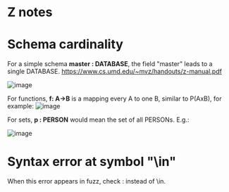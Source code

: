# Z notes

# Schema cardinality
For a simple schema **master : DATABASE**, the field "master" leads to a single DATABASE.
https://www.cs.umd.edu/~mvz/handouts/z-manual.pdf

![image](https://user-images.githubusercontent.com/63869574/156020748-da18629d-119a-4ded-b6fe-933a1367f384.png)

For functions, **f: A->B** is a mapping every A to one B, similar to P(AxB), for example:
![image](https://user-images.githubusercontent.com/63869574/156034073-4724e087-7f69-4850-87b5-91a14686d9b7.png)


For sets, **p : PERSON** would mean the set of all PERSONs. E.g.:

![image](https://user-images.githubusercontent.com/63869574/156032939-8892d158-1118-42f1-b5fb-2a68b3f84475.png)


# Syntax error at symbol "\in"
When this error appears in fuzz, check : instead of \in.
